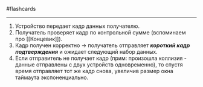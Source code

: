 #flashcards
***
1. Устройство передает кадр данных получателю.
2. Получатель проверяет кадр по контрольной сумме (вспоминаем про [[Концевик]]).
3. Кадр получен корректно -> получатель отправляет ***короткий кадр подтверждения*** и ожидает следующий набор данных.
4. Если отправитель не получает кадр (прим: произошла коллизия - данные отправлены с двух устройств одновременно), то спустя время отправляет тот же кадр снова, увеличив размер окна таймаута экспоненциально.
<!--SR:!2025-10-06,7,250-->